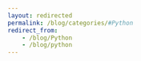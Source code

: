 ```yaml
---
layout: redirected
permalink: /blog/categories/#Python
redirect_from:  
    - /blog/Python
    - /blog/python
---
```

